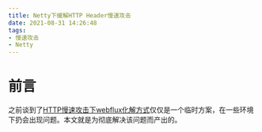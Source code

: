 ```yaml
---
title: Netty下缓解HTTP Header慢速攻击
date: 2021-08-31 14:26:48
tags:
- 慢速攻击
- Netty
---
```


# 前言

之前谈到了[HTTP慢速攻击下webflux化解方式](https://gsealy.net/posts/857074dc/)仅仅是一个临时方案，在一些环境下扔会出现问题。本文就是为彻底解决该问题而产出的。



